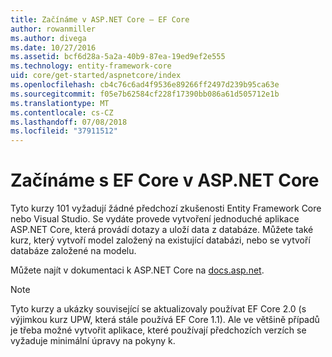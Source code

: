 ```yaml
---
title: Začínáme v ASP.NET Core – EF Core
author: rowanmiller
ms.author: divega
ms.date: 10/27/2016
ms.assetid: bcf6d28a-5a2a-40b9-87ea-19ed9ef2e555
ms.technology: entity-framework-core
uid: core/get-started/aspnetcore/index
ms.openlocfilehash: cb4c76c6ad4f9536e89266ff2497d239b95ca63e
ms.sourcegitcommit: f05e7b62584cf228f17390bb086a61d505712e1b
ms.translationtype: MT
ms.contentlocale: cs-CZ
ms.lasthandoff: 07/08/2018
ms.locfileid: "37911512"
---
```

# <a name="getting-started-with-ef-core-on-aspnet-core"></a>Začínáme s EF Core v ASP.NET Core

Tyto kurzy 101 vyžadují žádné předchozí zkušenosti Entity Framework Core nebo Visual Studio. Se vydáte provede vytvoření jednoduché aplikace ASP.NET Core, která provádí dotazy a uloží data z databáze. Můžete také kurz, který vytvoří model založený na existující databázi, nebo se vytvoří databáze založené na modelu.

Můžete najít v dokumentaci k ASP.NET Core na [docs.asp.net](https://docs.asp.net).

> [!NOTE]  
> Tyto kurzy a ukázky související se aktualizovaly používat EF Core 2.0 (s výjimkou kurz UPW, která stále používá EF Core 1.1). Ale ve většině případů je třeba možné vytvořit aplikace, které používají předchozích verzích se vyžaduje minimální úpravy na pokyny k.
